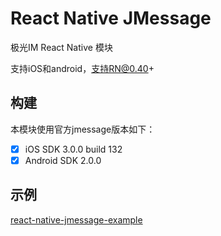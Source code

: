 # React Native JMessage

极光IM React Native 模块

支持iOS和android，支持RN@0.40+

## 构建
本模块使用官方jmessage版本如下：

- [x] iOS SDK 3.0.0 build 132
- [x] Android SDK 2.0.0

## 示例
[react-native-jmessage-example](https://github.com/xsdlr/react-native-jmessage-example)

